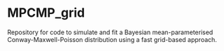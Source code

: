 # MPCMP_grid
Repository for code to simulate and fit a Bayesian mean-parameterised Conway-Maxwell-Poisson distribution using a fast grid-based approach.
